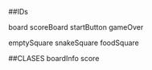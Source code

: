 


##IDs

board
scoreBoard
startButton
gameOver

emptySquare
snakeSquare
foodSquare

##CLASES
boardInfo
score